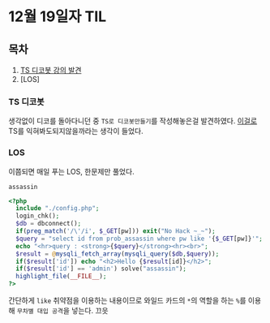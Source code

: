 # 12월 19일자 TIL

## 목차

1. [TS 디코봇 강의 발견](#TS-디코봇)
2. [LOS]

### TS 디코봇

생각없이 디코를 돌아다니던 중 `TS로 디코봇만들기`를 작성해놓은걸 발견하였다.
[이걸로](./https://ts.dugom.ml/5393df1816414d5d9b4c37f774614c35) TS를 익혀봐도되지않을까라는 생각이 들었다.

### LOS

이쯤되면 매일 푸는 LOS, 한문제만 풀었다.

`assassin`
```php
<?php 
  include "./config.php"; 
  login_chk(); 
  $db = dbconnect(); 
  if(preg_match('/\'/i', $_GET[pw])) exit("No Hack ~_~"); 
  $query = "select id from prob_assassin where pw like '{$_GET[pw]}'"; 
  echo "<hr>query : <strong>{$query}</strong><hr><br>"; 
  $result = @mysqli_fetch_array(mysqli_query($db,$query)); 
  if($result['id']) echo "<h2>Hello {$result[id]}</h2>"; 
  if($result['id'] == 'admin') solve("assassin"); 
  highlight_file(__FILE__); 
?>
```
간단하게 `like` 취약점을 이용하는 내용이므로
와일드 카드의 `*`의 역할을 하는 `%`를 이용해 `무차별 대입 공격`을 넣는다.
끄읏
